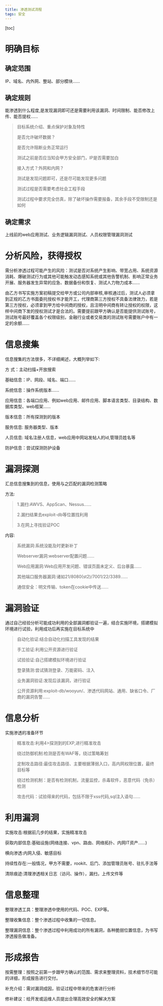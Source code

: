 ```yaml
---
title: 渗透测试流程
tags: 安全
---
```


[toc]

# 明确目标

## 确定范围

IP、域名、内外网、整站、部分模块......

## 确定规则

能渗透到什么程度,是发现漏洞即可还是需要利用该漏洞、时间限制、能否修改上传、能否提权......

> 目标系统介绍、重点保护对象及特性
>
> 是否允许破坏数据？
>
> 是否允许阻断业务正常运行
>
> 测试之前是否应当知会甲方安全部门，IP是否需要加白
>
> 接入方式？外网和内网？
>
> 测试是发现问题即可，还是尽可能发现更多问题
>
> 测试过程是否需要考虑社会工程手段
>
> 测试过程中要求完全仿真，除了破坏操作需要报备，其余手段不受限制还是如何

## 确定需求

上线前的web应用测试、业务逻辑漏洞测试、人员权限管理漏洞测试

# 分析风险，获得授权

需分析渗透过程可能产生的风险：测试是否对系统产生影响、带宽占用、系统资源消耗、爆破测试行为或其他可能触发动态感知系统或其他告警机制、影响正常业务开展、服务器发生异常的应急、数据备份和恢复、测试人力物力成本......

由乙方书写实施方案初稿提交给甲方或公司内部审核,审核通过后，测试人必须拿到正规的乙方书面委托授权书才能开工，代理商第三方授权不具备法律效力，若是第三方授权，必须拿到甲方给中间商的授权，且注明中间商有转让授权的权限，这样中间商下发的授权测试才是合法的。需要提前跟甲方确认是否能提供测试账号，测试账号最好覆盖各个权限级别，金融行业或者交易类的测试账号需要账户中有一定的余额......

# 信息搜集

信息搜集的方法很多，不详细阐述，大概列举如下:

方 式：主动扫描+开放搜索

基础信息：IP、网段、域名、端口......

系统信息：操作系统版本......

应用信息：各端口应用、例如web应用、邮件应用、脚本语言类型、目录结构、数据库类型、web框架......

版本信息：所有探测到的版本

服务信息: 服务器类型、版本

人员信息: 域名注册人信息，web应用中网站发帖人的id,管理员姓名等

防护信息：尝试探测防护设备

# 漏洞探测

汇总信息搜集到的信息，使用与之匹配的漏洞检测策略

方法:

> 1.漏扫:AWVS、AppScan、Nessus......
>
> 2.漏扫结果去exploit-db等位置找利用
>
> 3.在网上寻找验证POC

内容:

> 系统漏洞:系统没能及时更新补丁
>
> Webserver漏洞:webserver配置问题......
>
> Web应用漏洞:Web应用开发问题、错误页面未定义、后台暴露......
>
> 其他端口服务器漏洞:诸如21/8080(st2)/7001/22/3389......
>
> 通信安全：明文传输、token在cookie中传送......

# 漏洞验证

通过自己经验分析可能成功利用的全部漏洞都验证一遍，结合实施环境，搭建模拟环境进行试验，利用成功后再实施在目标系统中

> 自动化验证:结合自动化扫描工具发现的结果
>
> 手工验证:利用公开资源进行验证
>
> 试验验证:自己搭建模拟环境进行验证
>
> 登录猜测:尝试猜测登录、万能密码、注入
>
> 业务漏洞验证:发现后该漏洞，进行验证
>
> 公开资源利用:exploit-db/wooyun/、渗透代码网站、通用、缺省口令、厂商的漏洞告警......

# 信息分析

实施渗透的准备环节

> 精准攻击:利用4>探测到的EXP,进行精准攻击
>
> 绕过防御机制:检测是否有WAF等，绕过策略筹划
>
> 定制攻击路径:最佳攻击路径、主要根据薄弱入口，高内网权限位置，最终目标等
>
> 绕过检测机制：是否有检测机制，流量监控，杀毒软件，恶意代码（免杀）检测
>
> 攻击代码：试验得来的代码，包括不限于xss代码,sql注入语句......

# 利用漏洞

实施攻击:根据前几步的结果，实施精准攻击

获取内部信息:基础设施(网络连接、vpn、路由、网络拓扑、内网IT资产......)

横向渗透:内网入侵、敏感目标

持续性存在:一般情况，甲方不需要，rookit、后门、添加管理员账号、驻扎手法等

清除痕迹:清理渗透相关日志（访问、操作），漏扫，上传文件等

# 信息整理

整理渗透工具：整理渗透中使用的代码、POC、EXP等。

整理收集信息：整个渗透过程中收集的一切信息。

整理漏洞信息：整个渗透过程中利用成功的所有漏洞，各种脆弱位置信息，为书写渗透报告做准备。

# 形成报告

按需整理：按照之前第一步跟甲方确认的范围、需求来整理资料，技术细节尽可能的详细，形成报告进行交付。

补充介绍：需对漏洞成因，验证过程中带来的危害进行分析

修补建议：给开发或运维人员提出合理高效安全的解决方案
